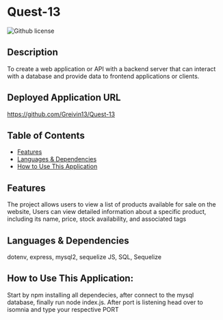 # Quest-13

  ![Github license](https://img.shields.io/badge/license--blue.svg)
  ## Description
   To create a web application or API with a backend server that can interact with a database and provide data to frontend applications or clients.

  ## Deployed Application URL
  https://github.com/Greivin13/Quest-13

  ## Table of Contents
  * [Features](#features)
  * [Languages & Dependencies](#languagesanddependencies)
  * [How to Use This Application](#HowtoUseThisApplication)
  ## Features
  The project allows users to view a list of products available for sale on the website, Users can view detailed information about a specific product, including its name, price, stock availability, and associated tags
  ## Languages & Dependencies
  dotenv, express, mysql2, sequelize
  JS, SQL, Sequelize
  ## How to Use This Application:
 Start by npm installing all dependecies, after connect to the mysql database, finally run node index.js. After port is listening head over to isomnia and type your respective PORT
